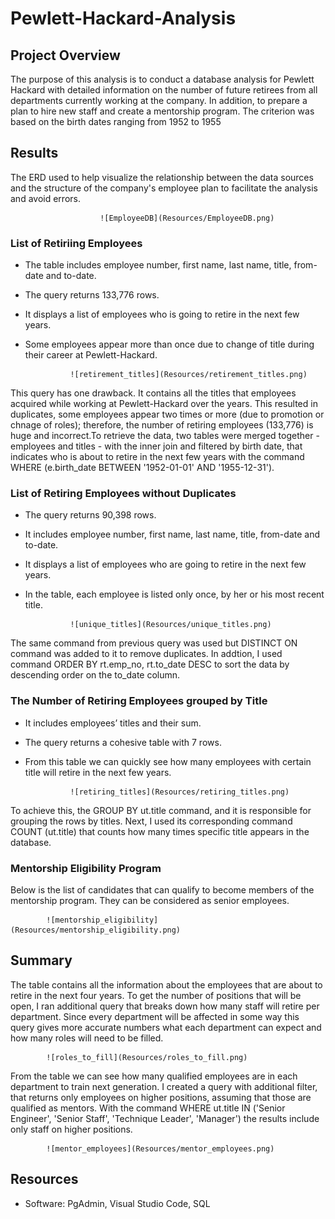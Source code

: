# Pewlett-Hackard-Analysis

## Project Overview

The purpose of this analysis is to conduct a database analysis for Pewlett Hackard with detailed information on the number of future retirees from all departments currently working at the company. In addition, to prepare a plan to hire new staff and create a mentorship program. The criterion was based on the birth dates ranging from 1952 to 1955

## Results
The ERD used to help visualize the relationship between the data sources and the structure of the company's employee plan to facilitate the analysis and avoid errors. 
    
                        ![EmployeeDB](Resources/EmployeeDB.png)

### List of Retiriing Employees
* The table includes employee number, first name, last name, title, from-date and to-date. 
* The query returns 133,776 rows. 
* It displays a list of employees who is going to retire in the next few years. 
* Some employees appear more than once due to change of title during their career at Pewlett-Hackard. 
                
                ![retirement_titles](Resources/retirement_titles.png)

This query has one drawback. It contains all the titles that employees acquired while working at Pewlett-Hackard over the years. This resulted in duplicates, some employees appear two times or more (due to promotion or chnage of roles); therefore, the number of retiring employees (133,776) is huge and incorrect.To retrieve the data, two tables were merged together - employees and titles - with the inner join and filtered by birth date, that indicates who is about to retire in the next few years with the command WHERE (e.birth_date BETWEEN '1952-01-01' AND '1955-12-31').



### List of Retiring Employees without Duplicates
* The query returns 90,398 rows. 
* It includes employee number, first name, last name, title, from-date and to-date. 
* It displays a list of employees who are going to retire in the next few years. 
* In the table, each employee is listed only once, by her or his most recent title. 
               
                ![unique_titles](Resources/unique_titles.png)
                
                

The same command from previous query was used but DISTINCT ON command was added to it to remove duplicates. In addtion, I used command ORDER BY rt.emp_no, rt.to_date DESC to sort the data by descending order on the to_date column.

                
### The Number of Retiring Employees grouped by Title            
* It includes employees’ titles and their sum. 
* The query returns a cohesive table with 7 rows. 
* From this table we can quickly see how many employees with certain title will retire in the next few years. 


                ![retiring_titles](Resources/retiring_titles.png)

To achieve this, the GROUP BY ut.title command, and it is responsible for grouping the rows by titles. Next, I used its corresponding command COUNT (ut.title) that counts how many times specific title appears in the database.

### Mentorship Eligibility Program
Below is the list of candidates that can qualify to become members of the mentorship program. They can be considered as senior employees.

            ![mentorship_eligibility](Resources/mentorship_eligibility.png)

## Summary
The table  contains all the information about the employees that are about to retire in the next four years. To get the number of positions that will be open, I ran additional query that breaks down how many staff will retire per department. Since every department will be affected in some way this query gives more accurate numbers what each department can expect and how many roles will need to be filled.

            ![roles_to_fill](Resources/roles_to_fill.png)

From the table we can see how many qualified employees are in each department to train next generation. I created a query with additional filter, that returns only employees on higher positions, assuming that those are qualified as mentors. With the command WHERE ut.title IN ('Senior Engineer', 'Senior Staff', 'Technique Leader', 'Manager') the results include only staff on higher positions. 

            ![mentor_employees](Resources/mentor_employees.png)

## Resources
- Software: PgAdmin, Visual Studio Code, SQL
